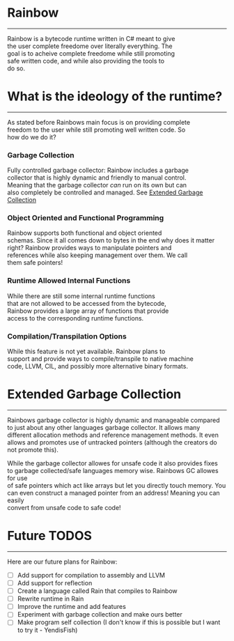# Rainbow
---
Rainbow is a bytecode runtime written in C# meant to give  
the user complete freedome over literally everything. The  
goal is to acheive complete freedome while still promoting  
safe written code, and while also providing the tools to  
do so.  

# What is the ideology of the runtime?
---
As stated before Rainbows main focus is on providing complete  
freedom to the user while still promoting well written code. So  
how do we do it?

### Garbage Collection
Fully controlled garbage collector: Rainbow includes a garbage  
collector that is highly dynamic and friendly to manual control.  
Meaning that the garbage collector *can* run on its own but can  
also completely be controlled and managed. See [Extended Garbage Collection](#extended-garbage-collection)

### Object Oriented and Functional Programming
Rainbow supports both functional and object oriented  
schemas. Since it all comes down to bytes in the end why does it matter  
right? Rainbow provides ways to manipulate pointers and  
references while also keeping management over them. We call  
them safe pointers!

### Runtime Allowed Internal Functions
While there are still some internal runtime functions  
that are not allowed to be accessed from the bytecode,  
Rainbow provides a large array of functions that provide  
access to the corresponding runtime functions.

### Compilation/Transpilation Options
While this feature is not yet available. Rainbow plans to  
support and provide ways to compile/transpile to native machine  
code, LLVM, CIL, and possibly more alternative binary formats.

# Extended Garbage Collection
---
Rainbows garbage collector is highly dynamic and manageable compared  
to just about any other languages garbage collector. It allows many  
different allocation methods and reference management methods. It even  
allows and promotes use of untracked pointers (although the creators do  
not promote this).

While the garbage collector allowes for unsafe code it also provides fixes  
to garbage collected/safe languages memory wise. Rainbows GC allowes for use  
of safe pointers which act like arrays but let you directly touch memory. You  
can even construct a managed pointer from an address! Meaning you can easily  
convert from unsafe code to safe code!

# Future TODOS
---
Here are our future plans for Rainbow:

- [ ] Add support for compilation to assembly and LLVM
- [ ] Add support for reflection
- [ ] Create a language called Rain that compiles to Rainbow
- [ ] Rewrite runtime in Rain
- [ ] Improve the runtime and add features
- [ ] Experiment with garbage collection and make ours better
- [ ] Make program self collection (I don't know if this is possible but I want to try it - YendisFish)